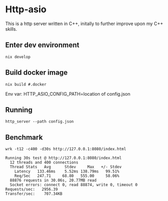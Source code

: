 # Http-asio

This is a http server written in C++, initally to further improve upon my C++ skills.


## Enter dev environment

```
nix develop
```

## Build docker image

```
nix build #.docker
```
Env var: HTTP_ASIO_CONFIG_PATH=location of config.json
## Running

```
http_server --path config.json
```

## Benchmark

```
wrk -t12 -c400 -d30s http://127.0.0.1:8080/index.html                 

Running 30s test @ http://127.0.0.1:8080/index.html
  12 threads and 400 connections
  Thread Stats   Avg      Stdev     Max   +/- Stdev
    Latency   133.46ms    5.52ms 138.79ms   99.51%
    Req/Sec   247.71     68.80   555.00     58.06%
  88876 requests in 30.06s, 20.77MB read
  Socket errors: connect 0, read 88874, write 0, timeout 0
Requests/sec:   2956.39
Transfer/sec:    707.34KB
```
